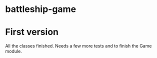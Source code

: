 # battleship-game

# First version
All the classes finished. Needs a few more tests and to finish the Game module.
